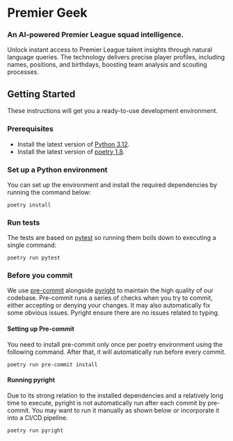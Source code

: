 # Premier Geek

### An AI-powered Premier League squad intelligence.

Unlock instant access to Premier League talent insights through natural language queries. The technology delivers precise player profiles, including names, positions, and birthdays, boosting team analysis and scouting processes.


## Getting Started
These instructions will get you a ready-to-use development environment.

### Prerequisites
- Install the latest version of [Python 3.12](https://www.python.org/downloads/).
- Install the latest version of [poetry 1.8](https://python-poetry.org/docs/#installation).

### Set up a Python environment
You can set up the environment and install the required dependencies by running the command below:
```shell
poetry install
```

### Run tests
The tests are based on [pytest](https://docs.pytest.org/) so running them boils down to executing a single command:
```shell
poetry run pytest
```


### Before you commit
We use [pre-commit](https://pre-commit.com) alongside [pyright](https://github.com/microsoft/pyright) to maintain the high quality of our codebase. Pre-commit runs a series of checks when you try to commit, either accepting or denying your changes. It may also automatically fix some obvious issues. Pyright ensure there are no issues related to typing.

#### Setting up Pre-commit
You need to install pre-commit only once per poetry environment using the following command. After that, it will automatically run before every commit.
```shell
poetry run pre-commit install
```

#### Running pyright
Due to its strong relation to the installed dependencies and a relatively long time to execute, pyright is not automatically run after each commit by pre-commit. You may want to run it manually as shown below or incorporate it into a CI/CD pipeline.
```shell
poetry run pyright
```
